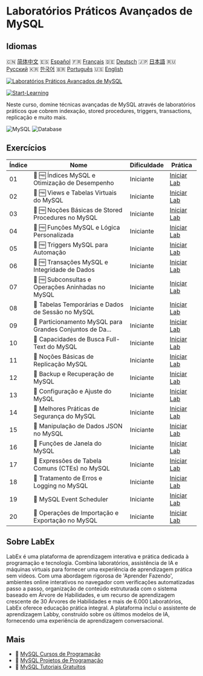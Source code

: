 # Laboratórios Práticos Avançados de MySQL

## Idiomas

🇨🇳 [简体中文](README_zh.md) 🇪🇸 [Español](README_es.md) 🇫🇷 [Français](README_fr.md) 🇩🇪 [Deutsch](README_de.md) 🇯🇵 [日本語](README_ja.md) 🇷🇺 [Русский](README_ru.md) 🇰🇷 [한국어](README_ko.md) 🇧🇷 [Português](README_pt.md) 🇺🇸 [English](README.md) 

[![Laboratórios Práticos Avançados de MySQL](https://cover-creator.labex.io/advanced-mysql-practical-labs.png?lang=pt)](https://labex.io/pt/courses/advanced-mysql-practical-labs)

[![Start-Learning](https://img.shields.io/badge/Start-Learning-whitesmoke?style=for-the-badge)](https://labex.io/pt/courses/advanced-mysql-practical-labs)

Neste curso, domine técnicas avançadas de MySQL através de laboratórios práticos que cobrem indexação, stored procedures, triggers, transactions, replicação e muito mais.

![MySQL](https://img.shields.io/badge/MySQL-whitesmoke?style=for-the-badge&logo=mysql)
![Database](https://img.shields.io/badge/Database-whitesmoke?style=for-the-badge&logo=database)


## Exercícios

|   Índice | Nome                                                      | Dificuldade   | Prática                                                                                                                         |
|----------|-----------------------------------------------------------|---------------|---------------------------------------------------------------------------------------------------------------------------------|
|       01 | 📖 🆓 Índices MySQL e Otimização de Desempenho            | Iniciante     | <a target='_blank' href='https://labex.io/pt/tutorials/mysql-mysql-indexes-and-performance-optimization-550910'>Iniciar Lab</a> |
|       02 | 📖 🆓 Views e Tabelas Virtuais do MySQL                   | Iniciante     | <a target='_blank' href='https://labex.io/pt/tutorials/mysql-mysql-views-and-virtual-tables-550920'>Iniciar Lab</a>             |
|       03 | 📖 🆓 Noções Básicas de Stored Procedures no MySQL        | Iniciante     | <a target='_blank' href='https://labex.io/pt/tutorials/mysql-mysql-stored-procedures-basics-550915'>Iniciar Lab</a>             |
|       04 | 📖 🆓 Funções MySQL e Lógica Personalizada                | Iniciante     | <a target='_blank' href='https://labex.io/pt/tutorials/mysql-mysql-functions-and-custom-logic-550908'>Iniciar Lab</a>           |
|       05 | 📖 🆓 Triggers MySQL para Automação                       | Iniciante     | <a target='_blank' href='https://labex.io/pt/tutorials/mysql-mysql-triggers-for-automation-550919'>Iniciar Lab</a>              |
|       06 | 📖 🆓 Transações MySQL e Integridade de Dados             | Iniciante     | <a target='_blank' href='https://labex.io/pt/tutorials/mysql-mysql-transactions-and-data-integrity-550918'>Iniciar Lab</a>      |
|       07 | 📖 🆓 Subconsultas e Operações Aninhadas no MySQL         | Iniciante     | <a target='_blank' href='https://labex.io/pt/tutorials/mysql-mysql-subqueries-and-nested-operations-550916'>Iniciar Lab</a>     |
|       08 | 📖  Tabelas Temporárias e Dados de Sessão no MySQL        | Iniciante     | <a target='_blank' href='https://labex.io/pt/tutorials/mysql-mysql-temporary-tables-and-session-data-550917'>Iniciar Lab</a>    |
|       09 | 📖  Particionamento MySQL para Grandes Conjuntos de Da... | Iniciante     | <a target='_blank' href='https://labex.io/pt/tutorials/mysql-mysql-partitioning-for-large-datasets-550912'>Iniciar Lab</a>      |
|       10 | 📖  Capacidades de Busca Full-Text do MySQL               | Iniciante     | <a target='_blank' href='https://labex.io/pt/tutorials/mysql-mysql-full-text-search-capabilities-550907'>Iniciar Lab</a>        |
|       11 | 📖  Noções Básicas de Replicação MySQL                    | Iniciante     | <a target='_blank' href='https://labex.io/pt/tutorials/mysql-mysql-replication-basics-550913'>Iniciar Lab</a>                   |
|       12 | 📖  Backup e Recuperação de MySQL                         | Iniciante     | <a target='_blank' href='https://labex.io/pt/tutorials/mysql-mysql-backup-and-recovery-550902'>Iniciar Lab</a>                  |
|       13 | 📖  Configuração e Ajuste do MySQL                        | Iniciante     | <a target='_blank' href='https://labex.io/pt/tutorials/mysql-mysql-configuration-and-tuning-550904'>Iniciar Lab</a>             |
|       14 | 📖  Melhores Práticas de Segurança do MySQL               | Iniciante     | <a target='_blank' href='https://labex.io/pt/tutorials/mysql-mysql-security-best-practices-550914'>Iniciar Lab</a>              |
|       15 | 📖  Manipulação de Dados JSON no MySQL                    | Iniciante     | <a target='_blank' href='https://labex.io/pt/tutorials/mysql-mysql-json-data-handling-550911'>Iniciar Lab</a>                   |
|       16 | 📖  Funções de Janela do MySQL                            | Iniciante     | <a target='_blank' href='https://labex.io/pt/tutorials/mysql-mysql-window-functions-550921'>Iniciar Lab</a>                     |
|       17 | 📖  Expressões de Tabela Comuns (CTEs) no MySQL           | Iniciante     | <a target='_blank' href='https://labex.io/pt/tutorials/mysql-mysql-common-table-expressions-ctes-550903'>Iniciar Lab</a>        |
|       18 | 📖  Tratamento de Erros e Logging no MySQL                | Iniciante     | <a target='_blank' href='https://labex.io/pt/tutorials/mysql-mysql-error-handling-and-logging-550905'>Iniciar Lab</a>           |
|       19 | 📖  MySQL Event Scheduler                                 | Iniciante     | <a target='_blank' href='https://labex.io/pt/tutorials/mysql-mysql-event-scheduler-550906'>Iniciar Lab</a>                      |
|       20 | 📖  Operações de Importação e Exportação no MySQL         | Iniciante     | <a target='_blank' href='https://labex.io/pt/tutorials/mysql-mysql-import-and-export-operations-550909'>Iniciar Lab</a>         |

## Sobre LabEx

LabEx é uma plataforma de aprendizagem interativa e prática dedicada à programação e tecnologia. Combina laboratórios, assistência de IA e máquinas virtuais para fornecer uma experiência de aprendizagem prática sem vídeos. Com uma abordagem rigorosa de 'Aprender Fazendo', ambientes online interativos no navegador com verificações automatizadas passo a passo, organização de conteúdo estruturada com o sistema baseado em Árvore de Habilidades, e um recurso de aprendizagem crescente de 30 Árvores de Habilidades e mais de 6.000 Laboratórios, LabEx oferece educação prática integral. A plataforma inclui o assistente de aprendizagem Labby, construído sobre os últimos modelos de IA, fornecendo uma experiência de aprendizagem conversacional.

## Mais

- 🔗 [MySQL Cursos de Programação](https://github.com/labex-labs/awesome-programming-courses)
- 🔗 [MySQL Projetos de Programação](https://github.com/labex-labs/awesome-programming-projects)
- 🔗 [MySQL Tutoriais Gratuitos](https://github.com/labex-labs/mysql-free-tutorials)

